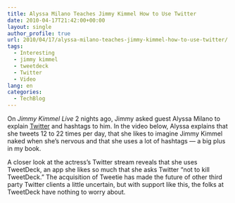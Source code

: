 ```yaml
---
title: Alyssa Milano Teaches Jimmy Kimmel How to Use Twitter
date: 2010-04-17T21:42:00+00:00
layout: single
author_profile: true
url: 2010/04/17/alyssa-milano-teaches-jimmy-kimmel-how-to-use-twitter/
tags:
  - Interesting
  - jimmy kimmel
  - tweetdeck
  - Twitter
  - Video
lang: en
categories: 
  - TechBlog
---
```

On _Jimmy Kimmel Live_ 2 nights ago, Jimmy asked guest Alyssa Milano to explain [Twitter](http://mashable.com/category/twitter) and hashtags to him. In the video below, Alyssa explains that she tweets 12 to 22 times per day, that she likes to imagine Jimmy Kimmel naked when she’s nervous and that she uses a lot of hashtags — a big plus in my book. 

A closer look at the actress’s Twitter stream reveals that she uses TweetDeck, an app she likes so much that she asks Twitter “not to kill TweetDeck.” The acquisition of Tweetie has made the future of other third party Twitter clients a little uncertain, but with support like this, the folks at TweetDeck have nothing to worry about. </p>